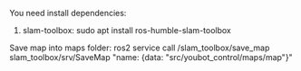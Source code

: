 You need install dependencies:
1. slam-toolbox:
    sudo apt install ros-humble-slam-toolbox

Save map into maps folder:
ros2 service call /slam_toolbox/save_map  slam_toolbox/srv/SaveMap "name: {data: "src/youbot_control/maps/map"}"